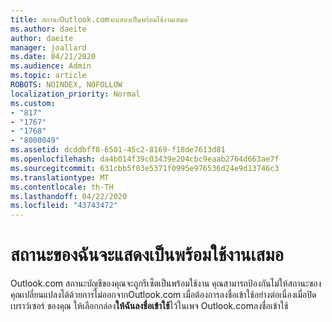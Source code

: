 ```yaml
---
title: สถานะOutlook.comจะแสดงเป็นพร้อมใช้งานเสมอ
ms.author: daeite
author: daeite
manager: joallard
ms.date: 04/21/2020
ms.audience: Admin
ms.topic: article
ROBOTS: NOINDEX, NOFOLLOW
localization_priority: Normal
ms.custom:
- "817"
- "1767"
- "1768"
- "8000049"
ms.assetid: dcddbff8-6501-45c2-8169-f18de7613d81
ms.openlocfilehash: da4b014f39c03439e204cbc9eaab2764d663ae7f
ms.sourcegitcommit: 631cbb5f03e5371f0995e976536d24e9d13746c3
ms.translationtype: MT
ms.contentlocale: th-TH
ms.lasthandoff: 04/22/2020
ms.locfileid: "43743472"
---
```

# <a name="my-status-always-shows-as-available"></a>สถานะของฉันจะแสดงเป็นพร้อมใช้งานเสมอ

Outlook.com สถานะบัญชีของคุณจะถูกรีเซ็ตเป็นพร้อมใช้งาน คุณสามารถป้องกันไม่ให้สถานะของคุณเปลี่ยนแปลงได้ด้วยการไม่ออกจากOutlook.com เมื่อต้องการลงชื่อเข้าใช้อย่างต่อเนื่องเมื่อปิดเบราว์เซอร์ ของคุณ ให้เลือกกล่อง**ให้ฉันลงชื่อเข้าใช้**ไว้ในเพจ Outlook.comลงชื่อเข้าใช้
